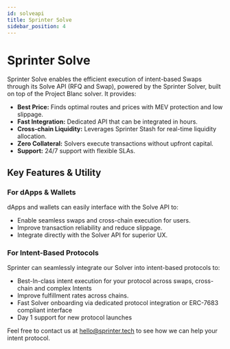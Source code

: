 ```yaml
---
id: solveapi
title: Sprinter Solve
sidebar_position: 4
---
```


# Sprinter Solve

Sprinter Solve enables the efficient execution of intent-based Swaps through its Solve API (RFQ and Swap), powered by the Sprinter Solver, built on top of the Project Blanc solver. It provides:

- **Best Price:** Finds optimal routes and prices with MEV protection and low slippage.
- **Fast Integration:** Dedicated API that can be integrated in hours.
- **Cross-chain Liquidity:** Leverages Sprinter Stash for real-time liquidity allocation.
- **Zero Collateral:** Solvers execute transactions without upfront capital.
- **Support:** 24/7 support with flexible SLAs.

## Key Features & Utility

### For dApps & Wallets

dApps and wallets can easily interface with the Solve API to:

- Enable seamless swaps and cross-chain execution for users.
- Improve transaction reliability and reduce slippage.
- Integrate directly with the Solver API for superior UX.

### For Intent-Based Protocols

Sprinter can seamlessly integrate our Solver into intent-based protocols to:

- Best-In-class intent execution for your protocol across swaps, cross-chain and complex Intents
- Improve fulfillment rates across chains.
- Fast Solver onboarding via dedicated protocol integration or ERC-7683 compliant interface
- Day 1 support for new protocol launches

Feel free to contact us at hello@sprinter.tech to see how we can help your intent protocol.
